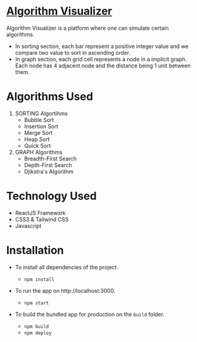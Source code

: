 # [Algorithm Visualizer](https://deepanshupal09.github.io/algorithmvisualzer/)
Algorithm Visualizer is a platform where one can simulate certain algorithms.
- In sorting section, each bar represent a positive integer value and we compare two value to sort in ascending order.
- In graph section, each grid cell represents a node in a implicit graph. Each node has 4 adjacent node and the distance being 1 unit between them.

# Algorithms Used
1. SORTING Algortihms    
    - Bubble Sort
    - Insertion Sort
    - Merge Sort
    - Heap Sort
    - Quick Sort
2. GRAPH Algorithms 
    - Breadth-First Search
    - Depth-First Search
    - Djikstra's Algorithm 


# Technology Used
- ReactJS Framework
- CSS3 & Tailwind CSS
- Javascript

# Installation
  - To install all dependencies of the project.
    - `npm install`
  
  - To run the app on http://localhost:3000.
    - `npm start`
  
  - To build the bundled app for production on the `build` folder.
    - `npm build`
    - `npm deploy`

